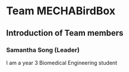 # Team MECHABirdBox

## Introduction of Team members 

### Samantha Song (Leader)
I am a year 3 Biomedical Engineering student